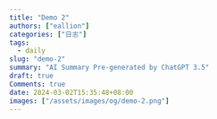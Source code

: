 ```yaml
---
title: "Demo 2"
authors: ["eallion"]
categories: ["日志"]
tags: 
  - daily
slug: "demo-2"
summary: "AI Summary Pre-generated by ChatGPT 3.5"
draft: true
Comments: true
date: 2024-03-02T15:35:48+08:00
images: ["/assets/images/og/demo-2.png"]
---
```

